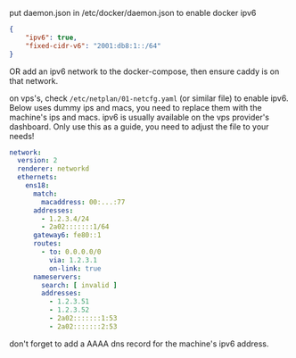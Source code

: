 put daemon.json in /etc/docker/daemon.json to enable docker ipv6

```json
{
    "ipv6": true,
    "fixed-cidr-v6": "2001:db8:1::/64"
}
```

OR  add an ipv6 network to the docker-compose, then ensure caddy is on that network.

on vps's, check `/etc/netplan/01-netcfg.yaml` (or similar file) to enable ipv6. Below uses dummy ips and macs, you need to replace them with the machine's ips and macs. ipv6 is usually available on the vps provider's dashboard. Only use this as a guide, you need to adjust the file to your needs!

```yaml
network:
  version: 2
  renderer: networkd
  ethernets:
    ens18:
      match:
        macaddress: 00:...:77
      addresses: 
        - 1.2.3.4/24 
        - 2a02:::::::1/64
      gateway6: fe80::1
      routes:
        - to: 0.0.0.0/0
          via: 1.2.3.1
          on-link: true
      nameservers:
        search: [ invalid ]
        addresses:
          - 1.2.3.51
          - 1.2.3.52
          - 2a02:::::::1:53
          - 2a02:::::::2:53

```

don't forget to add a AAAA dns record for the machine's ipv6 address.
